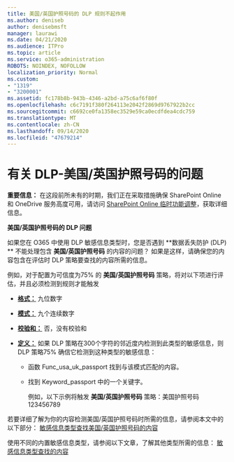 ```yaml
---
title: 美国/英国护照号码的 DLP 规则不起作用
ms.author: deniseb
author: denisebmsft
manager: laurawi
ms.date: 04/21/2020
ms.audience: ITPro
ms.topic: article
ms.service: o365-administration
ROBOTS: NOINDEX, NOFOLLOW
localization_priority: Normal
ms.custom:
- "1319"
- "3200001"
ms.assetid: fc178b8b-943b-4346-a2bd-a75c6af6f80f
ms.openlocfilehash: c6c7191f380f264113e2042f2869d9767922b2cc
ms.sourcegitcommit: c6692ce0fa1358ec3529e59ca0ecdfdea4cdc759
ms.translationtype: MT
ms.contentlocale: zh-CN
ms.lasthandoff: 09/14/2020
ms.locfileid: "47679214"
---
```

# <a name="problems-with-dlp---usuk-passport-numbers"></a>有关 DLP-美国/英国护照号码的问题

**重要信息：** 在这段前所未有的时期，我们正在采取措施确保 SharePoint Online 和 OneDrive 服务高度可用，请访问 [SharePoint Online 临时功能调整](https://aka.ms/ODSPAdjustments)，获取详细信息。

**美国/英国护照号码的 DLP 问题**

如果您在 O365 中使用 DLP 敏感信息类型时，您是否遇到 **数据丢失防护 (DLP) ** 不能处理包含 **美国/英国护照号码** 的内容的问题？ 如果是这样，请确保您的内容包含在评估时 DLP 策略要查找的内容所需的信息。
  
例如，对于配置为可信度为75% 的 **美国/英国护照号码** 策略，将对以下项进行评估，并且必须检测到规则才能触发
  
- **[格式：](https://docs.microsoft.com/microsoft-365/compliance/sensitive-information-type-entity-definitions#format-77)** 九位数字

- **[模式：](https://docs.microsoft.com/microsoft-365/compliance/sensitive-information-type-entity-definitions#pattern-77)** 九个连续数字

- **[校验和：](https://docs.microsoft.com/microsoft-365/compliance/sensitive-information-type-entity-definitions#checksum-76)** 否，没有校验和

- **[定义：](https://docs.microsoft.com/microsoft-365/compliance/sensitive-information-type-entity-definitions#definition-77)** 如果 DLP 策略在300个字符的邻近度内检测到此类型的敏感信息，则 DLP 策略75% 确信它检测到这种类型的敏感信息：

  - 函数 Func_usa_uk_passport 找到与该模式匹配的内容。

  - 找到 Keyword_passport 中的一个关键字。

    例如，以下示例将触发 **美国/英国护照号码** 策略：美国护照号码123456789

若要详细了解为你的内容检测美国/英国护照号码时所需的信息，请参阅本文中的以下部分： [敏感信息类型查找美国/英国护照号码的内容](https://docs.microsoft.com/microsoft-365/compliance/sensitive-information-type-entity-definitions#us--uk-passport-number)
  
使用不同的内置敏感信息类型，请参阅以下文章，了解其他类型所需的信息： [敏感信息类型查找的内容](https://docs.microsoft.com/microsoft-365/compliance/sensitive-information-type-entity-definitions)
  